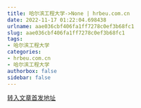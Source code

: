 ```yaml
---
title: 哈尔滨工程大学->None | hrbeu.com.cn
date: 2022-11-17 01:22:04.698438
urlname: aae036cbf406fa1ff7278c0ef3b68fc1
slug: aae036cbf406fa1ff7278c0ef3b68fc1
tags: 
- 哈尔滨工程大学
categories:
- hrbeu.com.cn
- 哈尔滨工程大学
authorbox: false
sidebar: false
---
```





[转入文章首发地址](https://m.weibo.cn/status/4836113396538316?wm=3333_2001&from=10CB193010&sourcetype=weixin&display=0&retcode=6102)